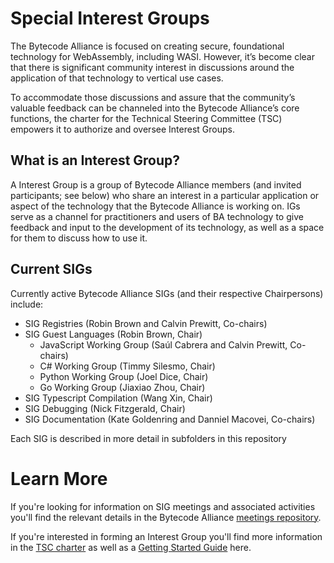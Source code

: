 # Special Interest Groups

The Bytecode Alliance is focused on creating secure, foundational technology for WebAssembly, including WASI. However, it’s become clear that there is significant community interest in discussions around the application of that technology to vertical use cases.

To accommodate those discussions and assure that the community’s valuable feedback can be channeled into the Bytecode Alliance’s core functions, the charter for the Technical Steering Committee (TSC) empowers it to authorize and oversee Interest Groups.

## What is an Interest Group?

A Interest Group is a group of Bytecode Alliance members (and invited participants; see below) who share an interest in a particular application or aspect of the technology that the Bytecode Alliance is working on. IGs serve as a channel for practitioners and users of BA technology to give feedback and input to the development of its technology, as well as a space for them to discuss how to use it.

## Current SIGs
Currently active Bytecode Alliance SIGs (and their respective Chairpersons) include:
* SIG Registries (Robin Brown and Calvin Prewitt, Co-chairs)
* SIG Guest Languages (Robin Brown, Chair)
  * JavaScript Working Group  (Saúl Cabrera and Calvin Prewitt, Co-chairs)
  * C# Working Group (Timmy Silesmo, Chair)
  * Python Working Group (Joel Dice, Chair)
  * Go Working Group (Jiaxiao Zhou, Chair)
* SIG Typescript Compilation (Wang Xin, Chair)
* SIG Debugging (Nick Fitzgerald, Chair)
* SIG Documentation (Kate Goldenring and Danniel Macovei, Co-chairs)

Each SIG is described in more detail in subfolders in this repository

# Learn More
If you're looking for information on SIG meetings and associated activities you'll find the relevant details in the Bytecode Alliance [meetings repository](https://github.com/bytecodealliance/meetings).

If you're interested in forming an Interest Group you'll find more information in the [TSC charter](https://github.com/bytecodealliance/governance/blob/main/TSC/charter.md) as well as a [Getting Started Guide](https://github.com/bytecodealliance/governance/blob/main/SIGs/getting-started-guide.md) here.
